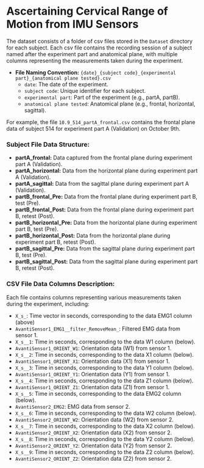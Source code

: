 # Ascertaining Cervical Range of Motion from IMU Sensors
The dataset consists of a folder of csv files stored in the `Dataset` directory for each subject. 
Each csv file contains the recording session of a subject named after the experiment part and anatomical plane,
with multiple columns representing the measurements taken during the experiment. 

- **File Naming Convention:** `{date}_{subject code}_{experimental part}_{anatomical plane tested}.csv`
    - `date`: The date of the experiment.
    - `subject code`: Unique identifier for each subject.
    - `experimental part`: Part of the experiment (e.g., partA, partB).
    - `anatomical plane tested`: Anatomical plane (e.g., frontal, horizontal, sagittal).

For example, the file `10.9_514_partA_frontal.csv` contains the frontal plane data of subject 514 for experiment part A
(Validation) on October 9th.

### Subject File Data Structure:
- **partA_frontal:** Data captured from the frontal plane during experiment part A (Validation).
- **partA_horizontal:** Data from the horizontal plane during experiment part A (Validation).
- **partA_sagittal:** Data from the sagittal plane during experiment part A (Validation).
- **partB_frontal_Pre:** Data from the frontal plane during experiment part B, test (Pre).
- **partB_frontal_Post:** Data from the frontal plane during experiment part B, retest (Post).
- **partB_horizontal_Pre:** Data from the horizontal plane during experiment part B, test (Pre).
- **partB_horizontal_Post:** Data from the horizontal plane during experiment part B, retest (Post).
- **partB_sagittal_Pre:** Data from the sagittal plane during experiment part B, test (Pre).
- **partB_sagittal_Post:** Data from the sagittal plane during experiment part B, retest (Post).

### CSV File Data Columns Description:
Each file contains columns representing various measurements taken during the experiment, including:
- `X_s_`: Time vector in seconds, corresponding to the data EMG1 column (above)
- `AvantiSensor1_EMG1__filter_RemoveMean_`: Filtered EMG data from sensor 1.
- `X_s__1`: Time in seconds, corresponding to the data W1 column (below).
- `AvantiSensor1_ORIENT_W1`: Orientation data (W1) from sensor 1.
- `X_s__2`: Time in seconds, corresponding to the data X1 column (below).
- `AvantiSensor1_ORIENT_X1`: Orientation data (X1) from sensor 1.
- `X_s__3`: Time in seconds, corresponding to the data Y1 column (below).
- `AvantiSensor1_ORIENT_Y1`: Orientation data (Y1) from sensor 1.
- `X_s__4`: Time in seconds, corresponding to the data Z1 column (below).
- `AvantiSensor1_ORIENT_Z1`: Orientation data (Z1) from sensor 1.
- `X_s__5`: Time in seconds, corresponding to the data EMG2 column (below).
- `AvantiSensor2_EMG2`: EMG data from sensor 2.
- `X_s__6`: Time in seconds, corresponding to the data W2 column (below).
- `AvantiSensor2_ORIENT_W2`: Orientation data (W2) from sensor 2.
- `X_s__7`: Time in seconds, corresponding to the data X2 column (below).
- `AvantiSensor2_ORIENT_X2`: Orientation data (X2) from sensor 2.
- `X_s__8`: Time in seconds, corresponding to the data Y2 column (below).
- `AvantiSensor2_ORIENT_Y2`: Orientation data (Y2) from sensor 2.
- `X_s__9`: Time in seconds, corresponding to the data Z2 column (below).
- `AvantiSensor2_ORIENT_Z2`: Orientation data (Z2) from sensor 2.
